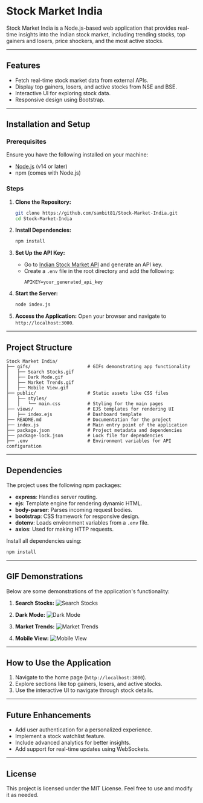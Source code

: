 # Stock Market India

Stock Market India is a Node.js-based web application that provides real-time insights into the Indian stock market, including trending stocks, top gainers and losers, price shockers, and the most active stocks.

---

## Features

- Fetch real-time stock market data from external APIs.
- Display top gainers, losers, and active stocks from NSE and BSE.
- Interactive UI for exploring stock data.
- Responsive design using Bootstrap.

---

## Installation and Setup

### Prerequisites

Ensure you have the following installed on your machine:
- [Node.js](https://nodejs.org/) (v14 or later)
- npm (comes with Node.js)

### Steps

1. **Clone the Repository:**
   ```bash
   git clone https://github.com/sambit81/Stock-Market-India.git
   cd Stock-Market-India
   ```

2. **Install Dependencies:**
   ```bash
   npm install
   ```

3. **Set Up the API Key:**
   - Go to [Indian Stock Market API](https://indianapi.in/indian-stock-market) and generate an API key.
   - Create a `.env` file in the root directory and add the following:
     ```env
     APIKEY=your_generated_api_key
     ```

4. **Start the Server:**
   ```bash
   node index.js
   ```

5. **Access the Application:**
   Open your browser and navigate to `http://localhost:3000`.

---

## Project Structure

```
Stock Market India/
├── gifs/                     # GIFs demonstrating app functionality
│   ├── Search Stocks.gif
│   ├── Dark Mode.gif
│   ├── Market Trends.gif
│   ├── Mobile View.gif
├── public/                   # Static assets like CSS files
│   ├── styles/
│   │   └── main.css          # Styling for the main pages
├── views/                    # EJS templates for rendering UI
│   ├── index.ejs             # Dashboard template
├── README.md                 # Documentation for the project
├── index.js                  # Main entry point of the application
├── package.json              # Project metadata and dependencies
├── package-lock.json         # Lock file for dependencies
├── .env                      # Environment variables for API configuration
```

---

## Dependencies

The project uses the following npm packages:

- **express**: Handles server routing.
- **ejs**: Template engine for rendering dynamic HTML.
- **body-parser**: Parses incoming request bodies.
- **bootstrap**: CSS framework for responsive design.
- **dotenv**: Loads environment variables from a `.env` file.
- **axios**: Used for making HTTP requests.

Install all dependencies using:
```bash
npm install
```

---

## GIF Demonstrations

Below are some demonstrations of the application's functionality:

1. **Search Stocks:**
   ![Search Stocks](gifs/Search%20Stocks.gif)

2. **Dark Mode:**
   ![Dark Mode](gifs/Dark%20Mode.gif)

3. **Market Trends:**
   ![Market Trends](gifs/Market%20Trends.gif)

4. **Mobile View:**
   ![Mobile View](gifs/Mobile%20View.gif)

---

## How to Use the Application

1. Navigate to the home page (`http://localhost:3000`).
2. Explore sections like top gainers, losers, and active stocks.
3. Use the interactive UI to navigate through stock details.

---

## Future Enhancements

- Add user authentication for a personalized experience.
- Implement a stock watchlist feature.
- Include advanced analytics for better insights.
- Add support for real-time updates using WebSockets.

---

## License

This project is licensed under the MIT License. Feel free to use and modify it as needed.

